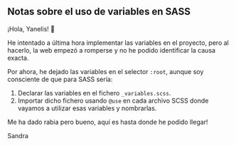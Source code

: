 ## Notas sobre el uso de variables en SASS

¡Hola, Yanelis! 👋

He intentado a última hora implementar las variables en el proyecto, pero al hacerlo, la web empezó a romperse y no he podido identificar la causa exacta.

Por ahora, he dejado las variables en el selector `:root`, aunque soy consciente de que para SASS sería:

1. Declarar las variables en el fichero `_variables.scss`.
2. Importar dicho fichero usando `@use` en cada archivo SCSS donde vayamos a utilizar esas variables y nombrarlas.

Me ha dado rabia pero bueno, aquí es hasta donde he podido llegar!

Sandra
